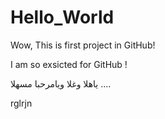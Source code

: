 # Hello_World
Wow, This is first project in GitHub!


I am so exsicted for GitHub !

ياهلا وغلا ويامرحبا مسهلا ....


rglrjn
